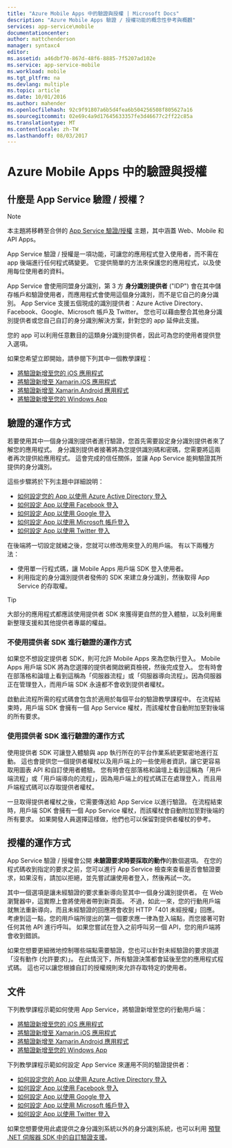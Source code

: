 ```yaml
---
title: "Azure Mobile Apps 中的驗證與授權 | Microsoft Docs"
description: "Azure Mobile Apps 驗證 / 授權功能的概念性參考與概觀"
services: app-service\mobile
documentationcenter: 
author: mattchenderson
manager: syntaxc4
editor: 
ms.assetid: a46dbf70-867d-48f6-8885-7f5207ad102e
ms.service: app-service-mobile
ms.workload: mobile
ms.tgt_pltfrm: na
ms.devlang: multiple
ms.topic: article
ms.date: 10/01/2016
ms.author: mahender
ms.openlocfilehash: 92c9f91807a6b5d4fea6b504256508f805627a16
ms.sourcegitcommit: 02e69c4a9d17645633357fe3d46677c2ff22c85a
ms.translationtype: MT
ms.contentlocale: zh-TW
ms.lasthandoff: 08/03/2017
---
```

# <a name="authentication-and-authorization-in-azure-mobile-apps"></a>Azure Mobile Apps 中的驗證與授權
## <a name="what-is-app-service-authentication--authorization"></a>什麼是 App Service 驗證 / 授權？
> [!NOTE]
> 本主題將移轉至合併的 [App Service 驗證/授權](../app-service/app-service-authentication-overview.md) 主題，其中涵蓋 Web、Mobile 和 API Apps。
> 
> 

App Service 驗證 / 授權是一項功能，可讓您的應用程式登入使用者，而不需在 app 後端進行任何程式碼變更。 它提供簡單的方法來保護您的應用程式，以及使用每位使用者的資料。

App Service 會使用同盟身分識別，第 3 方 **身分識別提供者** ("IDP") 會在其中儲存帳戶和驗證使用者，而應用程式會使用這個身分識別，而不是它自己的身分識別。 App Service 支援五個現成的識別提供者：Azure Active Directory、Facebook、Google、Microsoft 帳戶及 Twitter。 您也可以藉由整合其他身分識別提供者或您自己自訂的身分識別解決方案，針對您的 app 延伸此支援。

您的 app 可以利用任意數目的這類身分識別提供者，因此可為您的使用者提供登入選項。

如果您希望立即開始，請參閱下列其中一個教學課程：

* [將驗證新增至您的 iOS 應用程式]
* [將驗證新增至 Xamarin.iOS 應用程式]
* [將驗證新增至 Xamarin.Android 應用程式]
* [將驗證新增至您的 Windows App]

## <a name="how-authentication-works"></a>驗證的運作方式
若要使用其中一個身分識別提供者進行驗證，您首先需要設定身分識別提供者來了解您的應用程式。 身分識別提供者接著將為您提供識別碼和密碼，您需要將這兩者再次提供給應用程式。 這會完成的信任關係，並讓 App Service 能夠驗證其所提供的身分識別。

這些步驟將於下列主題中詳細說明：

* [如何設定您的 App 以使用 Azure Active Directory 登入]
* [如何設定 App 以使用 Facebook 登入]
* [如何設定 App 以使用 Google 登入]
* [如何設定 App 以使用 Microsoft 帳戶登入]
* [如何設定 App 以使用 Twitter 登入]

在後端將一切設定就緒之後，您就可以修改用來登入的用戶端。 有以下兩種方法：

* 使用單一行程式碼，讓 Mobile Apps 用戶端 SDK 登入使用者。
* 利用指定的身分識別提供者發佈的 SDK 來建立身分識別，然後取得 App Service 的存取權。

> [!TIP]
> 大部分的應用程式都應該使用提供者 SDK 來獲得更自然的登入體驗，以及利用重新整理支援和其他提供者專屬的權益。
> 
> 

### <a name="how-authentication-without-a-provider-sdk-works"></a>不使用提供者 SDK 進行驗證的運作方式
如果您不想設定提供者 SDK，則可允許 Mobile Apps 來為您執行登入。 Mobile Apps 用戶端 SDK 將為您選擇的提供者開啟網頁檢視，然後完成登入。 您有時會在部落格和論壇上看到這稱為「伺服器流程」或「伺服器導向流程」。因為伺服器正在管理登入，而用戶端 SDK 永遠都不會收到提供者權杖。

啟動此流程所需的程式碼會包含於適用於每個平台的驗證教學課程中。 在流程結束時，用戶端 SDK 會擁有一個 App Service 權杖，而該權杖會自動附加至對後端的所有要求。

### <a name="how-authentication-with-a-provider-sdk-works"></a>使用提供者 SDK 進行驗證的運作方式
使用提供者 SDK 可讓登入體驗與 app 執行所在的平台作業系統更緊密地進行互動。 這也會提供您一個提供者權杖以及用戶端上的一些使用者資訊，讓它更容易取用圖表 API 和自訂使用者體驗。 您有時會在部落格和論壇上看到這稱為「用戶端流程」或「用戶端導向的流程」，因為用戶端上的程式碼正在處理登入，而且用戶端程式碼可以存取提供者權杖。

一旦取得提供者權杖之後，它需要傳送給 App Service 以進行驗證。 在流程結束時，用戶端 SDK 會擁有一個 App Service 權杖，而該權杖會自動附加至對後端的所有要求。 如果開發人員選擇這樣做，他們也可以保留對提供者權杖的參考。

## <a name="how-authorization-works"></a>授權的運作方式
App Service 驗證 / 授權會公開 **未驗證要求時要採取的動作**的數個選項。 在您的程式碼收到指定的要求之前，您可以進行 App Service 檢查來查看是否會驗證要求，如果沒有，請加以拒絕，並先嘗試讓使用者登入，然後再試一次。

其中一個選項是讓未經驗證的要求重新導向至其中一個身分識別提供者。 在 Web 瀏覽器中，這實際上會將使用者帶到新頁面。 不過，如此一來，您的行動用戶端就無法重新導向，而且未經驗證的回應將會收到 HTTP「401 未經授權」回應。 考慮到這一點，您的用戶端所提出的第一個要求應一律為登入端點，而您接著可對任何其他 API 進行呼叫。 如果您嘗試在登入之前呼叫另一個 API，您的用戶端將會收到錯誤。

如果您想要更細微地控制哪些端點需要驗證，您也可以針對未經驗證的要求挑選「沒有動作 (允許要求)」。 在此情況下，所有驗證決策都會延後至您的應用程式程式碼。 這也可以讓您根據自訂的授權規則來允許存取特定的使用者。

## <a name="documentation"></a>文件
下列教學課程示範如何使用 App Service，將驗證新增至您的行動用戶端：

* [將驗證新增至您的 iOS 應用程式]
* [將驗證新增至 Xamarin.iOS 應用程式]
* [將驗證新增至 Xamarin.Android 應用程式]
* [將驗證新增至您的 Windows App]

下列教學課程示範如何設定 App Service 來運用不同的驗證提供者：

* [如何設定您的 App 以使用 Azure Active Directory 登入]
* [如何設定 App 以使用 Facebook 登入]
* [如何設定 App 以使用 Google 登入]
* [如何設定 App 以使用 Microsoft 帳戶登入]
* [如何設定 App 以使用 Twitter 登入]

如果您想要使用此處提供之身分識別系統以外的身分識別系統，也可以利用 [預覽 .NET 伺服器 SDK 中的自訂驗證支援](app-service-mobile-dotnet-backend-how-to-use-server-sdk.md#custom-auth)。

[將驗證新增至您的 iOS 應用程式]: app-service-mobile-ios-get-started-users.md
[將驗證新增至 Xamarin.iOS 應用程式]: app-service-mobile-xamarin-ios-get-started-users.md
[將驗證新增至 Xamarin.Android 應用程式]: app-service-mobile-xamarin-android-get-started-users.md
[將驗證新增至您的 Windows App]: app-service-mobile-windows-store-dotnet-get-started-users.md

[如何設定您的 App 以使用 Azure Active Directory 登入]: app-service-mobile-how-to-configure-active-directory-authentication.md
[如何設定 App 以使用 Facebook 登入]: app-service-mobile-how-to-configure-facebook-authentication.md
[如何設定 App 以使用 Google 登入]: app-service-mobile-how-to-configure-google-authentication.md
[如何設定 App 以使用 Microsoft 帳戶登入]: app-service-mobile-how-to-configure-microsoft-authentication.md
[如何設定 App 以使用 Twitter 登入]: app-service-mobile-how-to-configure-twitter-authentication.md
